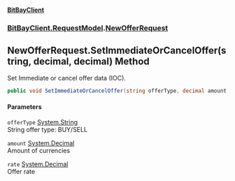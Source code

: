 #### [BitBayClient](./index.md 'index')
### [BitBayClient.RequestModel](./BitBayClient-RequestModel.md 'BitBayClient.RequestModel').[NewOfferRequest](./BitBayClient-RequestModel-NewOfferRequest.md 'BitBayClient.RequestModel.NewOfferRequest')
## NewOfferRequest.SetImmediateOrCancelOffer(string, decimal, decimal) Method
Set Immediate or cancel offer data (IOC).  
```csharp
public void SetImmediateOrCancelOffer(string offerType, decimal amount, decimal rate);
```
#### Parameters
<a name='BitBayClient-RequestModel-NewOfferRequest-SetImmediateOrCancelOffer(string_decimal_decimal)-offerType'></a>
`offerType` [System.String](https://docs.microsoft.com/en-us/dotnet/api/System.String 'System.String')  
String offer type: BUY/SELL  
  
<a name='BitBayClient-RequestModel-NewOfferRequest-SetImmediateOrCancelOffer(string_decimal_decimal)-amount'></a>
`amount` [System.Decimal](https://docs.microsoft.com/en-us/dotnet/api/System.Decimal 'System.Decimal')  
Amount of currencies  
  
<a name='BitBayClient-RequestModel-NewOfferRequest-SetImmediateOrCancelOffer(string_decimal_decimal)-rate'></a>
`rate` [System.Decimal](https://docs.microsoft.com/en-us/dotnet/api/System.Decimal 'System.Decimal')  
Offer rate  
  
